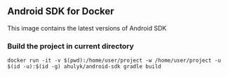 ## Android SDK for Docker 
This image contains the latest versions of Android SDK

### Build the project in current directory
```
docker run -it -v $(pwd):/home/user/project -w /home/user/project -u $(id -u):$(id -g) ahulyk/android-sdk gradle build
```
